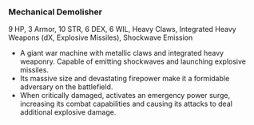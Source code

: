 ### Mechanical Demolisher
9 HP, 3 Armor, 10 STR, 6 DEX, 6 WIL, Heavy Claws, Integrated Heavy Weapons (dX, Explosive Missiles), Shockwave Emission

- A giant war machine with metallic claws and integrated heavy weaponry. Capable of emitting shockwaves and launching explosive missiles.
- Its massive size and devastating firepower make it a formidable adversary on the battlefield.
- When critically damaged, activates an emergency power surge, increasing its combat capabilities and causing its attacks to deal additional explosive damage.

